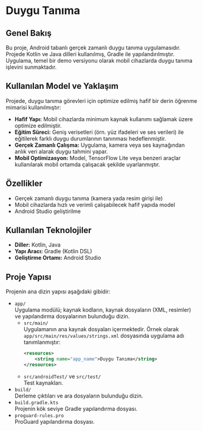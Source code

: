 # Duygu Tanıma

## Genel Bakış
Bu proje, Android tabanlı gerçek zamanlı duygu tanıma uygulamasıdır. Projede Kotlin ve Java dilleri kullanılmış, Gradle ile yapılandırılmıştır. Uygulama, temel bir demo versiyonu olarak mobil cihazlarda duygu tanıma işlevini sunmaktadır.

## Kullanılan Model ve Yaklaşım
Projede, duygu tanıma görevleri için optimize edilmiş hafif bir derin öğrenme mimarisi kullanılmıştır:
- **Hafif Yapı:** Mobil cihazlarda minimum kaynak kullanımı sağlamak üzere optimize edilmiştir.
- **Eğitim Süreci:** Geniş verisetleri (örn. yüz ifadeleri ve ses verileri) ile eğitilerek farklı duygu durumlarının tanınması hedeflenmiştir.
- **Gerçek Zamanlı Çalışma:** Uygulama, kamera veya ses kaynağından anlık veri alarak duygu tahmini yapar.
- **Mobil Optimizasyon:** Model, TensorFlow Lite veya benzeri araçlar kullanılarak mobil ortamda çalışacak şekilde uyarlanmıştır.

## Özellikler
- Gerçek zamanlı duygu tanıma (kamera yada resim girişi ile)
- Mobil cihazlarda hızlı ve verimli çalışabilecek hafif yapıda model
- Android Studio geliştirilme

## Kullanılan Teknolojiler
- **Diller:** Kotlin, Java
- **Yapı Aracı:** Gradle (Kotlin DSL)
- **Geliştirme Ortamı:** Android Studio 

## Proje Yapısı
Projenin ana dizin yapısı aşağıdaki gibidir:
- `app/`  
  Uygulama modülü; kaynak kodların, kaynak dosyaların (XML, resimler) ve yapılandırma dosyalarının bulunduğu dizin.
  - `src/main/`  
    Uygulamanın ana kaynak dosyaları içermektedir. Örnek olarak `app/src/main/res/values/strings.xml` dosyasında uygulama adı tanımlanmıştır:
    ```xml
    <resources>
        <string name="app_name">Duygu Tanıma</string>
    </resources>
    ```
  - `src/androidTest/` ve `src/test/`  
    Test kaynakları.
- `build/`  
  Derleme çıktıları ve ara dosyaların bulunduğu dizin.
- `build.gradle.kts`  
  Projenin kök seviye Gradle yapılandırma dosyası.
- `proguard-rules.pro`  
  ProGuard yapılandırma dosyası.


